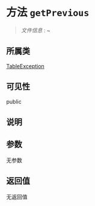 # 方法 `getPrevious`

> *文件信息* : ~

## 所属类 

[TableException](../TableException.md)

## 可见性

public

## 说明



## 参数


无参数


## 返回值

无返回值
